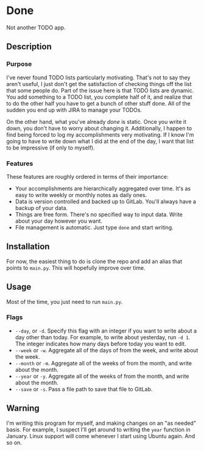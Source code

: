 # Done

Not another TODO app.

## Description

### Purpose

I've never found TODO lists particularly motivating.
That's not to say they aren't useful,
I just don't get the satisfaction of checking things off the list that some people do.
Part of the issue here is that TODO lists are dynamic. 
You add something to a TODO list, you complete half of it, 
and realize that to do the other half you have to get a bunch of other stuff done.
All of the sudden you end up with JIRA to manage your TODOs. 

On the other hand, what you've already _done_ is static.
Once you write it down, you don't have to worry about changing it. 
Additionally, I happen to find being forced to log my accomplishments very motivating.
If I know I'm going to have to write down what I did at the end of the day,
I want that list to be impressive (if only to myself).

### Features

These features are roughly ordered in terms of their importance:

* Your accomplishments are hierarchically aggregated over time. 
It's as easy to write weekly or monthly notes as daily ones.
* Data is version controlled and backed up to GitLab. 
You'll always have a backup of your data.
* Things are free form. 
There's no specified way to input data. 
Write about your day however you want.
* File management is automatic. Just type `done` and start writing.

## Installation

For now, the easiest thing to do is clone the repo and add an alias that points to `main.py`.
This will hopefully improve over time.

## Usage

Most of the time, you just need to run `main.py`.

### Flags

* `--day`, or `-d`. Specify this flag with an integer if you want to write about a day other than today.
For example, to write about yesterday, run `-d 1`. 
The integer indicates how many days before today you want to edit.
* `--week` or `-w`. Aggregate all of the days of from the week, and write about the week.
* `--month` or `-m`. Aggregate all of the weeks of from the month, and write about the month.
* `--year` or `-y`. Aggregate all of the weeks of from the month, and write about the month.
* `--save` or `-s`. Pass a file path to save that file to GitLab. 

## Warning

I'm writing this program for myself, and making changes on an "as needed" basis.
For example, I suspect I'll get around to writing the `year` function in January.
Linux support will come whenever I start using Ubuntu again. And so on.